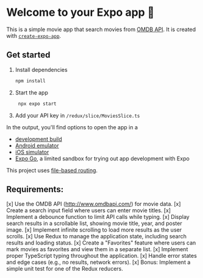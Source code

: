 # Welcome to your Expo app 👋

This is a simple movie app that search movies from [OMDB API](http://www.omdbapi.com/). It is created with [`create-expo-app`](https://www.npmjs.com/package/create-expo-app).

## Get started

1. Install dependencies

   ```bash
   npm install
   ```

2. Start the app

   ```bash
    npx expo start
   ```

3. Add your API key in `/redux/slice/MoviesSlice.ts`

In the output, you'll find options to open the app in a

- [development build](https://docs.expo.dev/develop/development-builds/introduction/)
- [Android emulator](https://docs.expo.dev/workflow/android-studio-emulator/)
- [iOS simulator](https://docs.expo.dev/workflow/ios-simulator/)
- [Expo Go](https://expo.dev/go), a limited sandbox for trying out app development with Expo

This project uses [file-based routing](https://docs.expo.dev/router/introduction).

## Requirements:
[x] Use the OMDB API (http://www.omdbapi.com/) for movie data.
[x] Create a search input field where users can enter movie titles.
[x] Implement a debounce function to limit API calls while typing.
[x] Display search results in a scrollable list, showing movie title, year, and poster image.
[x] Implement infinite scrolling to load more results as the user scrolls.
[x] Use Redux to manage the application state, including search results and loading status.
[x] Create a "Favorites" feature where users can mark movies as favorites and view them in a separate list.
[x] Implement proper TypeScript typing throughout the application.
[x] Handle error states and edge cases (e.g., no results, network errors).
[x] Bonus: Implement a simple unit test for one of the Redux reducers.
